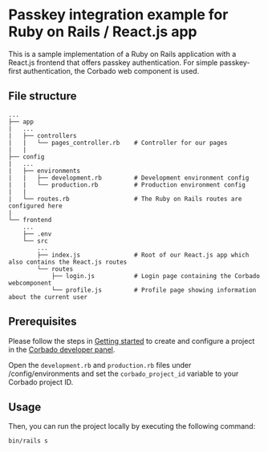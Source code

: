 # Passkey integration example for Ruby on Rails /  React.js app

This is a sample implementation of a Ruby on Rails application with a React.js frontend that offers passkey authentication. For simple passkey-first authentication, the Corbado web component is used.

## File structure

```
...
├── app
|   ...
|   ├── controllers
|   |   └── pages_controller.rb    # Controller for our pages
|   |
├── config
|   ...
|   ├── environments                  
|   |   ├── development.rb         # Development environment config
|   |   └── production.rb          # Production environment config
|   |
|   └── routes.rb                  # The Ruby on Rails routes are configured here
|
└── frontend
    ...
    ├── .env
    └── src                  
        ...
        ├── index.js               # Root of our React.js app which also contains the React.js routes 
        └── routes                  
            ├── login.js           # Login page containing the Corbado webcomponent
            └── profile.js         # Profile page showing information about the current user
```

## Prerequisites

Please follow the steps in [Getting started](https://docs.corbado.com/overview/getting-started) to create and configure
a project in the [Corbado developer panel](https://app.corbado.com/signin#register).

Open the `development.rb` and `production.rb` files under /config/environments and set the `corbado_project_id` variable to your Corbado project ID.

## Usage

Then, you can run the project locally by executing the following command:

```bash
bin/rails s
```
